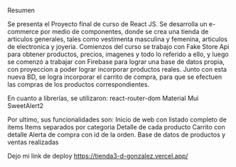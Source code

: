 Resumen 

Se presenta el Proyecto final de curso de React JS. Se desarrolla un e-commerce por medio de componentes, donde se crea una tienda de articulos generales, tales como vestimenta masculina y femenina, articulos de electronica y joyeria.
Comienzos del curso se trabajo con Fake Store Api para obtener productos, precios, imagenes y todo lo referido a ello, y luego se comenzó a trabajar con Firebase para lograr una base de datos propia, con proyeccion a poder lograr incorporar productos reales. Junto con esta nueva BD, se logra incorporar el carrito de compra, para que se efectuen las compras de los productos correspondientes.

En cuanto a librerías, se utilizaron:
react-router-dom
Material Mui
SweetAlert2

Por ultimo, sus funcionalidades son:
Inicio de web con listado completo de items
Items separados por categoria
Detalle de cada producto
Carrito con detalle
Alerta de compra con id de la orden.
Base de datos de productos y ventas realizadas


Dejo mi link de deploy https://tienda3-d-gonzalez.vercel.app/
